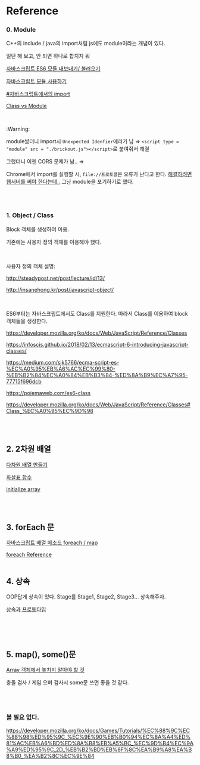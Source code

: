 # Reference

### 0. Module

C++의 include / java의 import처럼 js에도 module이라는 개념이 있다.

일단 해 보고, 안 되면 하나로 합치지 뭐

[자바스크립트 ES6 모듈 내보내기/ 불러오기](http://www.daleseo.com/js-module-import/)

[자바스크립트 모듈 사용하기](https://jeong-pro.tistory.com/122)

[#자바스크립트에서의 import](https://asfirstalways.tistory.com/236)

[Class vs Module](https://medium.com/@darrion/javascript-es6-classes-modules-c5169555317d)


<br/>

:Warning:

module썼더니 import시 `Unexpected Idenfier`에러가 남 ⇒  `<script type = "module" src = "./brickout.js"></script>`로 붙여줘서 해결

그랬더니 이젠 CORS 문제가 남.. ⇒

Chrome에서 import를 실행할 시, `file://프로토콜`은 오류가 난다고 한다. [해결하려면 웹서버를 써야 한다는데..](https://stackoverflow.com/questions/52343339/javascript-import-module-to-index-html-not-running-due-to-errors) 그냥 module을 포기하기로 했다.

<br>
<br>

### 1. Object / Class

Block 객체를 생성하여 이용.

기존에는 사용자 정의 객체를 이용해야 했다.
  
  
<br/>

사용자 정의 객체 설명: 

http://steadypost.net/post/lecture/id/13/

http://insanehong.kr/post/javascript-object/
  
<br/>
  
  
ES6부터는 자바스크립트에서도 Class를 지원한다. 따라서 Class를 이용하여 block 객체들을 생성한다.

https://developer.mozilla.org/ko/docs/Web/JavaScript/Reference/Classes

https://infoscis.github.io/2018/02/13/ecmascript-6-introducing-javascript-classes/

https://medium.com/sjk5766/ecma-script-es-%EC%A0%95%EB%A6%AC%EC%99%80-%EB%B2%84%EC%A0%84%EB%B3%84-%ED%8A%B9%EC%A7%95-77715f696dcb

https://poiemaweb.com/es6-class

https://developer.mozilla.org/ko/docs/Web/JavaScript/Reference/Classes#Class_%EC%A0%95%EC%9D%98


<br/>
<br/>

## 2. 2차원 배열

[다차원 배열 만들기](https://smilerici.tistory.com/71)

[화살표 함수](https://smilerici.tistory.com/56?category=714049)

[initialize array](https://stackoverflow.com/questions/4852017/how-to-initialize-an-arrays-length-in-javascript)

<br/>
<br/>

## 3. forEach 문

[자바스크립트 배열 메소드 foreach / map](https://medium.com/@hongkevin/js-1-%EC%9E%90%EB%B0%94%EC%8A%A4%ED%81%AC%EB%A6%BD%ED%8A%B8-%EB%B0%B0%EC%97%B4-%EB%A9%94%EC%84%9C%EB%93%9C-1-foreach-map-b1cb1c2237d1)

[foreach Reference](https://developer.mozilla.org/ko/docs/Web/JavaScript/Reference/Global_Objects/Array/forEach)
<br/>
<br/>

## 4. 상속

OOP답게 상속이 있다. Stage를 Stage1, Stage2, Stage3... 상속해주자.

[상속과 프로토타입](https://developer.mozilla.org/ko/docs/Web/JavaScript/Guide/Inheritance_and_the_prototype_chain)


<br/>
<br/>
<br/>

## 5. map(),  some()문

[Array 객체에서 놓치지 말아야 할 것](https://programmingsummaries.tistory.com/357)

충돌 검사 / 게임 오버 검사시 some문 쓰면 좋을 것 같다.

<br>
<br>

### 볼 필요 없다.

https://developer.mozilla.org/ko/docs/Games/Tutorials/%EC%88%9C%EC%88%98%ED%95%9C_%EC%9E%90%EB%B0%94%EC%8A%A4%ED%81%AC%EB%A6%BD%ED%8A%B8%EB%A5%BC_%EC%9D%B4%EC%9A%A9%ED%95%9C_2D_%EB%B2%BD%EB%8F%8C%EA%B9%A8%EA%B8%B0_%EA%B2%8C%EC%9E%84
